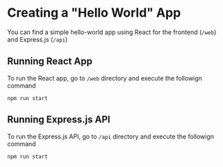 # Creating a "Hello World" App
You can find a simple hello-world app using React for the frontend (`/web`) and Express.js (`/api`)

## Running React App
To run the React app, go to `/web` directory and execute the followign command

`npm run start`

## Running Express.js API
To run the Express.js API, go to `/api` directory and execute the followign command

`npm run start`
